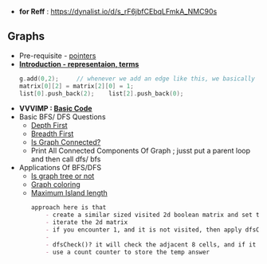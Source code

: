- **for Reff** : https://dynalist.io/d/s_rF6jbfCEbqLFmkA_NMC90s

## Graphs
- Pre-requisite - [pointers](pointers.cpp)
- **[Introduction - representaion, terms](https://www.programiz.com/dsa/graph)**
    ```cpp
    g.add(0,2);     // whenever we add an edge like this, we basically
    matrix[0][2] = matrix[2][0] = 1;
    list[0].push_back(2);    list[2].push_back(0);
    ```
- **VVVIMP : [Basic Code](graphs/1_basic.cpp)** 
- Basic BFS/ DFS Questions
    - [Depth First](graphs/2_dfs_bfs.cpp)
    - [Breadth First](graphs/2_dfs_bfs.cpp)
    - [Is Graph Connected?](graphs/3_graph_connected.cpp) 
    - Print All Connected Components Of Graph ; jusst put a parent loop and then call dfs/ bfs
- Applications Of BFS/DFS
    - [Is graph tree or not](graphs/4_is_tree.cpp)
    - [Graph coloring](graphs/5_graph_coloring.cpp)
    - [Maximum Island length](https://www.geeksforgeeks.org/find-length-largest-region-boolean-matrix/)
        ```md
        approach here is that
            - create a similar sized visited 2d boolean matrix and set to false.
            - iterate the 2d matrix
            - if you encounter 1, and it is not visited, then apply dfsCheck on it
            - 
            - dfsCheck()? it will check the adjacent 8 cells, and if it is 1 then again check that cell adjacent, but make sure to mark the cells as visited to prevent it from infinite loop.
            - use a count counter to store the temp answer
        ```